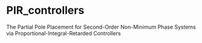 # PIR_controllers
The Partial Pole Placement for Second-Order Non-Minimum Phase Systems via Proportional-Integral-Retarded Controllers
